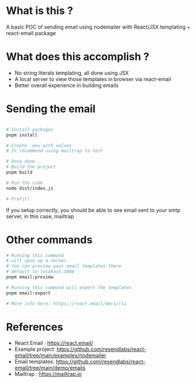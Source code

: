 # What is this ?

A basic POC of sending email using nodemailer  with React/JSX templating + react-email package

# What does this accomplish ?

- No string literals templating, all done using JSX
- A local server to view those templates in browser via react-email
- Better overall experience in building emails

# Sending the email

```bash

# Install packages
pnpm install

# Create .env with values
# In recommend using mailtrap to test

# Once done...
# Build the project
pnpm build

# Run the code
node dist/index.js

# Profit!

```

If you setup correctly, you should be able to see email sent to your smtp server, in this case, mailtrap

# Other commands

```bash
# Running this command
# will spun up a server.
# You can preview your email templates there
# default to locahost:3000
pnpm email:preview

# Running this command will export the templates
pnpm email:export

# More info here: https://react.email/docs/cli
```



# References
- React Email : https://react.email/
- Example project: https://github.com/resendlabs/react-email/tree/main/examples/nodemailer
- Email templates: https://github.com/resendlabs/react-email/tree/main/demo/emails
- Mailtrap : https://mailtrap.io
